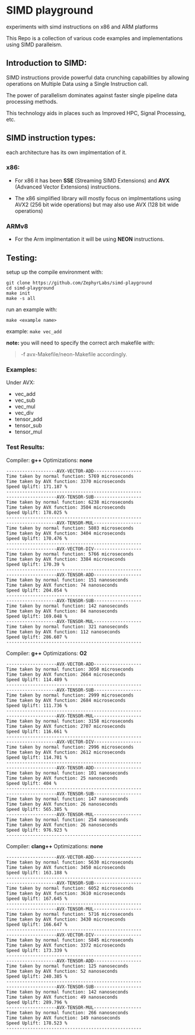 # SIMD playground
 experiments with simd instructions on x86 and ARM platforms

This Repo is a collection of various code examples and implementations using SIMD paralleism.

## Introduction to SIMD:
SIMD instructions provide powerful data crunching capabilities by allowing
operations on Multiple Data using a Single Instruction call.

The power of parallelism dominates against faster single pipeline data processing methods.

This technology aids in places such as Improved HPC, Signal Processing, etc.

## SIMD instruction types:
each architecture has its own implmentation of it.

### x86:
* For x86 it has been **SSE** (Streaming SIMD Extensions) and **AVX** (Advanced Vector Extensions) instructions.

* The x86 simplified library will mostly focus on implmentations using AVX2 (256 
bit wide operations) but may also use AVX (128 bit wide operations)

### ARMv8
* For the Arm implmentation it will be using **NEON** instructions.

## Testing:
setup up the compile environment with:
```
git clone https://github.com/ZephyrLabs/simd-playground
cd simd-playground
make init
make -s all
```

run an example with:
```
make <example name>
```
example: `make vec_add`

**note:** you will need to specify the correct arch makefile with: 
> -f avx-Makefile/neon-Makefile
accordingly.

### Examples:
Under AVX:
- vec_add
- vec_sub
- vec_mul
- vec_div
- tensor_add
- tensor_sub
- tensor_mul

### Test Results:
Compiler: **g++**
Optimizations: **none**
```
-------------------AVX-VECTOR-ADD------------------
Time taken by normal function: 5769 microseconds
Time taken by AVX function: 3370 microseconds
Speed Uplift: 171.187 %
---------------------------------------------------
-------------------AVX-TENSOR-SUB------------------
Time taken by normal function: 6238 microseconds
Time taken by AVX function: 3504 microseconds
Speed Uplift: 178.025 %
---------------------------------------------------
-------------------AVX-TENSOR-MUL------------------
Time taken by normal function: 5803 microseconds
Time taken by AVX function: 3404 microseconds
Speed Uplift: 170.476 %
---------------------------------------------------
-------------------AVX-VECTOR-DIV------------------
Time taken by normal function: 5766 microseconds
Time taken by AVX function: 3384 microseconds
Speed Uplift: 170.39 %
---------------------------------------------------
-------------------AVX-TENSOR-ADD------------------
Time taken by normal function: 151 nanoseconds
Time taken by AVX function: 74 nanoseconds
Speed Uplift: 204.054 %
---------------------------------------------------
-------------------AVX-TENSOR-SUB------------------
Time taken by normal function: 142 nanoseconds
Time taken by AVX function: 84 nanoseconds
Speed Uplift: 169.048 %
-------------------AVX-TENSOR-MUL------------------
Time taken by normal function: 321 nanoseconds
Time taken by AVX function: 112 nanoseconds
Speed Uplift: 286.607 %
---------------------------------------------------
```

Compiler: **g++**
Optimizations: **O2**
```
-------------------AVX-VECTOR-ADD------------------
Time taken by normal function: 3050 microseconds
Time taken by AVX function: 2664 microseconds
Speed Uplift: 114.489 %
---------------------------------------------------
-------------------AVX-TENSOR-SUB------------------
Time taken by normal function: 2999 microseconds
Time taken by AVX function: 2684 microseconds
Speed Uplift: 111.736 %
---------------------------------------------------
-------------------AVX-TENSOR-MUL------------------
Time taken by normal function: 3158 microseconds
Time taken by AVX function: 2707 microseconds
Speed Uplift: 116.661 %
---------------------------------------------------
-------------------AVX-VECTOR-DIV------------------
Time taken by normal function: 2996 microseconds
Time taken by AVX function: 2612 microseconds
Speed Uplift: 114.701 %
---------------------------------------------------
-------------------AVX-TENSOR-ADD------------------
Time taken by normal function: 101 nanoseconds
Time taken by AVX function: 25 nanoseconds
Speed Uplift: 404 %
---------------------------------------------------
-------------------AVX-TENSOR-SUB------------------
Time taken by normal function: 147 nanoseconds
Time taken by AVX function: 26 nanoseconds
Speed Uplift: 565.385 %
-------------------AVX-TENSOR-MUL------------------
Time taken by normal function: 254 nanoseconds
Time taken by AVX function: 26 nanoseconds
Speed Uplift: 976.923 %
---------------------------------------------------
```

Compiler: **clang++**
Optimizations: **none**
```
-------------------AVX-VECTOR-ADD------------------
Time taken by normal function: 5630 microseconds
Time taken by AVX function: 3450 microseconds
Speed Uplift: 163.188 %
---------------------------------------------------
-------------------AVX-TENSOR-SUB------------------
Time taken by normal function: 6052 microseconds
Time taken by AVX function: 3610 microseconds
Speed Uplift: 167.645 %
---------------------------------------------------
-------------------AVX-TENSOR-MUL------------------
Time taken by normal function: 5716 microseconds
Time taken by AVX function: 3430 microseconds
Speed Uplift: 166.647 %
---------------------------------------------------
-------------------AVX-VECTOR-DIV------------------
Time taken by normal function: 5845 microseconds
Time taken by AVX function: 3372 microseconds
Speed Uplift: 173.339 %
---------------------------------------------------
-------------------AVX-TENSOR-ADD------------------
Time taken by normal function: 125 nanoseconds
Time taken by AVX function: 52 nanoseconds
Speed Uplift: 240.385 %
---------------------------------------------------
-------------------AVX-TENSOR-SUB------------------
Time taken by normal function: 142 nanoseconds
Time taken by AVX function: 49 nanoseconds
Speed Uplift: 289.796 %
-------------------AVX-TENSOR-MUL------------------
Time taken by normal function: 266 nanoseconds
Time taken by AVX function: 149 nanoseconds
Speed Uplift: 178.523 %
---------------------------------------------------
```


